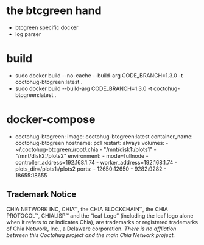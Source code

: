 # the btcgreen hand
- btcgreen specific docker
- log parser

# build
- sudo docker build --no-cache --build-arg CODE_BRANCH=1.3.0 -t coctohug-btcgreen:latest .
- sudo docker build --build-arg CODE_BRANCH=1.3.0 -t coctohug-btcgreen:latest .

# docker-compose
- coctohug-btcgreen: 
        image: coctohug-btcgreen:latest 
        container_name: coctohug-btcgreen
        hostname: pc1 
        restart: always 
        volumes: 
            - ~/.coctohug-btcgreen:/root/.chia 
            - "/mnt/disk1:/plots1" 
            - "/mnt/disk2:/plots2" 
        environment: 
            - mode=fullnode 
            - controller_address=192.168.1.74 
            - worker_address=192.168.1.74
            - plots_dir=/plots1:/plots2 
        ports: 
            - 12650:12650 
            - 9282:9282 
            - 18655:18655

## Trademark Notice
CHIA NETWORK INC, CHIA™, the CHIA BLOCKCHAIN™, the CHIA PROTOCOL™, CHIALISP™ and the “leaf Logo” (including the leaf logo alone when it refers to or indicates Chia), are trademarks or registered trademarks of Chia Network, Inc., a Delaware corporation. *There is no affliation between this Coctohug project and the main Chia Network project.*
 
 
 
 
